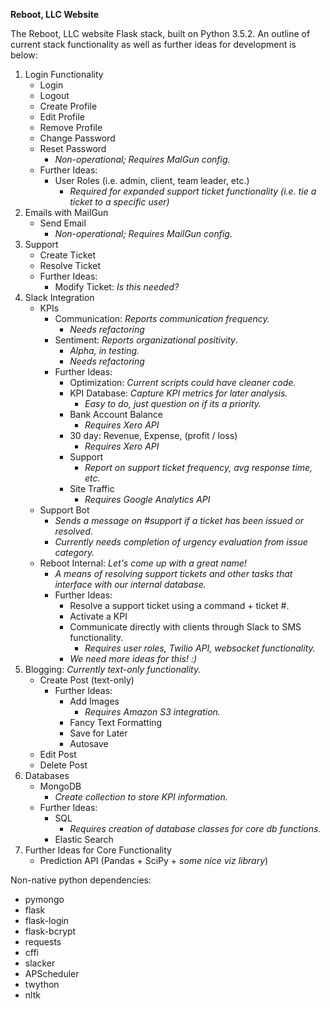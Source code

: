**Reboot, LLC Website**

The Reboot, LLC website Flask stack, built on Python 3.5.2. An outline 
of current stack functionality as well as further ideas for development 
is below:

1. Login Functionality
    * Login
    * Logout
    * Create Profile
    * Edit Profile
    * Remove Profile
    * Change Password
    * Reset Password
        * *Non-operational; Requires MalGun config.*
    * Further Ideas:
        * User Roles (i.e. admin, client, team leader, etc.)
            * *Required for expanded support ticket functionality (i.e. tie a ticket to a specific user)*
2. Emails with MailGun
    * Send Email 
        * *Non-operational; Requires MailGun config.*
3. Support
    * Create Ticket
    * Resolve Ticket
    * Further Ideas:
        * Modify Ticket: *Is this needed?*
4. Slack Integration
    * KPIs
        * Communication: *Reports communication frequency.*
            * *Needs refactoring*
        * Sentiment: *Reports organizational positivity*.
            * *Alpha, in testing.*
            * *Needs refactoring*
        * Further Ideas:
            * Optimization: *Current scripts could have cleaner code.*
            * KPI Database: *Capture KPI metrics for later analysis.*
                * *Easy to do, just question on if its a priority.*
            * Bank Account Balance
                * *Requires Xero API*
            * 30 day: Revenue, Expense, (profit / loss)
                * *Requires Xero API*
            * Support
                * *Report on support ticket frequency, avg response time, etc.*
            * Site Traffic
                * *Requires Google Analytics API*
    * Support Bot
        * *Sends a message on #support if a ticket has been issued or resolved.*
        * *Currently needs completion of urgency evaluation from issue category.*
    * Reboot Internal: *Let's come up with a great name!*
        * *A means of resolving support tickets and other tasks that interface with our internal database.*
        * Further Ideas:
            * Resolve a support ticket using a command + ticket #.
            * Activate a KPI 
            * Communicate directly with clients through Slack to SMS functionality.
                * *Requires user roles, Twilio API, websocket functionality.*
            * *We need more ideas for this! :)*
5. Blogging: *Currently text-only functionality.*
    * Create Post (text-only)
        * Further Ideas:
            * Add Images
                * *Requires Amazon S3 integration.*
            * Fancy Text Formatting
            * Save for Later
            * Autosave
    * Edit Post
    * Delete Post
6. Databases
    * MongoDB
        * *Create collection to store KPI information.*
    * Further Ideas:
        * SQL
            * *Requires creation of database classes for core db functions.*
        * Elastic Search
7. Further Ideas for Core Functionality
    * Prediction API (Pandas + SciPy + *some nice viz library*)
    
            



Non-native python dependencies:
* pymongo
* flask
* flask-login
* flask-bcrypt
* requests
* cffi
* slacker
* APScheduler
* twython
* nltk
